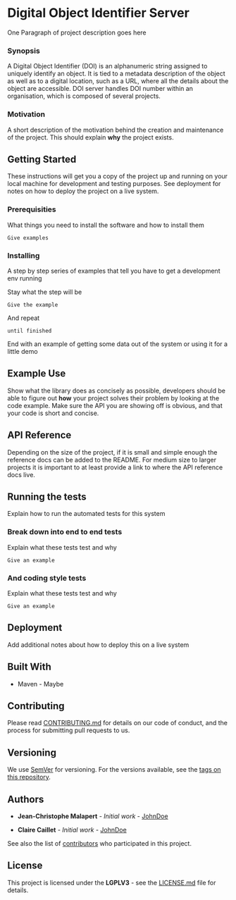 # Digital Object Identifier Server

One Paragraph of project description goes here

### Synopsis

A Digital Object Identifier (DOI) is an alphanumeric string assigned to uniquely identify an object. It is tied to a metadata description of the object as well as to a digital location, such as a URL, where all the details about the object are accessible. DOI server handles DOI number within an organisation, which is composed of several projects.

### Motivation

A short description of the motivation behind the creation and maintenance of the project. This should explain **why** the project exists.

## Getting Started

These instructions will get you a copy of the project up and running on your local machine for development and testing purposes. See deployment for notes on how to deploy the project on a live system.

### Prerequisities

What things you need to install the software and how to install them

```
Give examples
```

### Installing

A step by step series of examples that tell you have to get a development env running

Stay what the step will be

```
Give the example
```

And repeat

```
until finished
```

End with an example of getting some data out of the system or using it for a little demo

## Example Use

Show what the library does as concisely as possible, developers should be able to figure out **how** your project solves their problem by looking at the code example. Make sure the API you are showing off is obvious, and that your code is short and concise.

## API Reference

Depending on the size of the project, if it is small and simple enough the reference docs can be added to the README. For medium size to larger projects it is important to at least provide a link to where the API reference docs live.

## Running the tests

Explain how to run the automated tests for this system

### Break down into end to end tests

Explain what these tests test and why

```
Give an example
```

### And coding style tests

Explain what these tests test and why

```
Give an example
```

## Deployment

Add additional notes about how to deploy this on a live system

## Built With
* Maven - Maybe

## Contributing

Please read [CONTRIBUTING.md](http://github.com/J-Christophe/DOI/blob/master/CONTRIBUTING.md) for details on our code of conduct, and the process for submitting pull requests to us.

## Versioning

We use [SemVer](http://semver.org/) for versioning. For the versions available, see the [tags on this repository](https://github.com/J-Christophe/DOI/tags). 

## Authors

* **Jean-Christophe Malapert** - *Initial work* - [JohnDoe](https://github.com/J-Christophe)

* **Claire Caillet** - *Initial work* - [JohnDoe](https://github.com/ClaireCaillet)

See also the list of [contributors](https://github.com/J-Christophe/DOI/graphs/contributors) who participated in this project.

## License

This project is licensed under the **LGPLV3** - see the [LICENSE.md](http://github.com/J-Christophe/DOI/blob/master/COPYING.LESSER) file for details.


